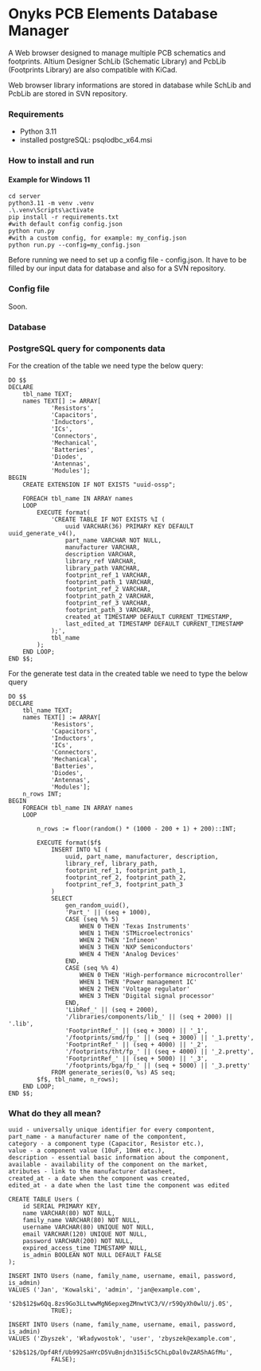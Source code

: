 # Onyks PCB Elements Database Manager

A Web browser designed to manage multiple PCB schematics and footprints. 
Altium Designer SchLib (Schematic Library) and PcbLib (Footprints Library) are also compatible with KiCad. 

Web browser library informations are stored in database while SchLib and PcbLib are stored in SVN repository.

### Requirements
- Python 3.11
- installed postgreSQL: psqlodbc_x64.msi

### How to install and run

#### Example for Windows 11
```
cd server
python3.11 -m venv .venv
.\.venv\Scripts\activate
pip install -r requirements.txt
#with default config config.json
python run.py
#with a custom config, for example: my_config.json
python run.py --config=my_config.json
```

Before running we need to set up a config file - config.json. It have to be filled by our input data for database and also for a SVN repository.

### Config file

Soon.

### Database

### PostgreSQL query for components data
For the creation of the table we need type the below query:
```
DO $$
DECLARE
    tbl_name TEXT;
    names TEXT[] := ARRAY[
            'Resistors', 
            'Capacitors', 
            'Inductors', 
            'ICs', 
            'Connectors',
            'Mechanical', 
            'Batteries', 
            'Diodes', 
            'Antennas', 
            'Modules'];
BEGIN
    CREATE EXTENSION IF NOT EXISTS "uuid-ossp";

    FOREACH tbl_name IN ARRAY names
    LOOP
        EXECUTE format(
            'CREATE TABLE IF NOT EXISTS %I (
                uuid VARCHAR(36) PRIMARY KEY DEFAULT uuid_generate_v4(),
                part_name VARCHAR NOT NULL,
                manufacturer VARCHAR,
                description VARCHAR,
                library_ref VARCHAR,
                library_path VARCHAR,
                footprint_ref_1 VARCHAR,
                footprint_path_1 VARCHAR,
                footprint_ref_2 VARCHAR,
                footprint_path_2 VARCHAR,
                footprint_ref_3 VARCHAR,
                footprint_path_3 VARCHAR,
                created_at TIMESTAMP DEFAULT CURRENT_TIMESTAMP,
                last_edited_at TIMESTAMP DEFAULT CURRENT_TIMESTAMP
            );',
            tbl_name
        );
    END LOOP;
END $$;
```
For the generate test data in the created table we need to type the below query
```
DO $$
DECLARE
    tbl_name TEXT;
    names TEXT[] := ARRAY[
            'Resistors', 
            'Capacitors', 
            'Inductors', 
            'ICs', 
            'Connectors',
            'Mechanical', 
            'Batteries', 
            'Diodes', 
            'Antennas', 
            'Modules'];
    n_rows INT;
BEGIN
    FOREACH tbl_name IN ARRAY names
    LOOP

        n_rows := floor(random() * (1000 - 200 + 1) + 200)::INT;

        EXECUTE format($f$
            INSERT INTO %I (
                uuid, part_name, manufacturer, description, 
                library_ref, library_path, 
                footprint_ref_1, footprint_path_1, 
                footprint_ref_2, footprint_path_2, 
                footprint_ref_3, footprint_path_3
            )
            SELECT 
                gen_random_uuid(),
                'Part_' || (seq + 1000),
                CASE (seq %% 5) 
                    WHEN 0 THEN 'Texas Instruments'
                    WHEN 1 THEN 'STMicroelectronics'
                    WHEN 2 THEN 'Infineon'
                    WHEN 3 THEN 'NXP Semiconductors'
                    WHEN 4 THEN 'Analog Devices'
                END,
                CASE (seq %% 4)
                    WHEN 0 THEN 'High-performance microcontroller'
                    WHEN 1 THEN 'Power management IC'
                    WHEN 2 THEN 'Voltage regulator'
                    WHEN 3 THEN 'Digital signal processor'
                END,
                'LibRef_' || (seq + 2000),
                '/libraries/components/lib_' || (seq + 2000) || '.lib',
                'FootprintRef_' || (seq + 3000) || '_1',
                '/footprints/smd/fp_' || (seq + 3000) || '_1.pretty',
                'FootprintRef_' || (seq + 4000) || '_2', 
                '/footprints/tht/fp_' || (seq + 4000) || '_2.pretty',
                'FootprintRef_' || (seq + 5000) || '_3',
                '/footprints/bga/fp_' || (seq + 5000) || '_3.pretty'
            FROM generate_series(0, %s) AS seq;
        $f$, tbl_name, n_rows);
    END LOOP;
END $$;
```

### What do they all mean?
```
uuid - universally unique identifier for every compontent,
part_name - a manufacturer name of the compontent,
category - a component type (Capacitor, Resistor etc.),
value - a component value (10uF, 10mH etc.),
description - essential basic information about the component,
available - availability of the component on the market,
atributes - link to the manufacturer datasheet,
created_at - a date when the component was created,
edited_at - a date when the last time the component was edited
```


```
CREATE TABLE Users (
    id SERIAL PRIMARY KEY,
    name VARCHAR(80) NOT NULL,
    family_name VARCHAR(80) NOT NULL,
    username VARCHAR(80) UNIQUE NOT NULL,
    email VARCHAR(120) UNIQUE NOT NULL,
    password VARCHAR(200) NOT NULL,
    expired_access_time TIMESTAMP NULL,
    is_admin BOOLEAN NOT NULL DEFAULT FALSE
);

INSERT INTO Users (name, family_name, username, email, password, is_admin)
VALUES ('Jan', 'Kowalski', 'admin', 'jan@example.com',
        '$2b$12$w6Qq.8zs9Go3LLtwwMgN6epxegZMnwtVC3/V/r59QyXh0wlU/j.0S',
            TRUE);

INSERT INTO Users (name, family_name, username, email, password, is_admin)
VALUES ('Zbyszek', 'Władywostok', 'user', 'zbyszek@example.com',
        '$2b$12$/Dpf4Rf/Ub992SaHYcD5VuBnjdn315i5c5ChLpDal0vZAR5hAGfMu',
            FALSE);
```
